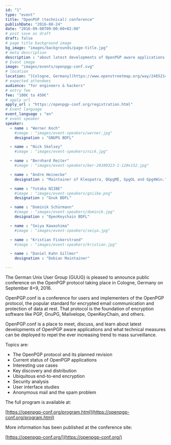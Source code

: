 ```yaml
---
id: "1"
type: "event"
title: "OpenPGP (technical) conference"
publishDate: "2016-08-24"
date: "2016-09-08T09:00:00+02:00"
# post save as draft
draft: false
# page title background image
bg_image: "images/backgrounds/page-title.jpg"
# meta description
description : "about latest developments of OpenPGP aware applications and technical measures"
# Event image
image: "images/events/openpgp-conf.svg"
# location
location: "[Cologne, Germany](https://www.openstreetmap.org/way/248521498#map=19/50.92733/6.90366)"
# expected attendees
audience: "for engineers & hackers"
# entry fee
fee: "100€ to 450€"
# apply url
apply_url : "https://openpgp-conf.org/registration.html"
# Event language
event_language : "en"
# event speaker
speaker:
  - name : "Werner Koch"
    #image : "images/event-speakers/werner.jpg"
    designation : "GNUPG BDFL"

  - name : "Nick Skelsey"
    #image : "images/event-speakers/nick.jpg"

  - name : "Bernhard Reiter"
    #image : "images/event-speakers/ber-20100323-1-120x152.jpg"

  - name : "Andre Heinecke"
    designation : "Maintainer of Kleopatra, QGpgME, GpgOL and Gpg4Win."

  - name : "Yutaka NIIBE"
    #image : "images/event-speakers/gniibe.png"
    designation : "Gnuk BDFL"

  - name : "Dominik Schürmann"
    #image : "images/event-speakers/dominik.jpg"
    designation : "OpenKeychain BDFL"

  - name : "Seiya Kawashima"
    #image : "images/event-speakers/seiya.jpg"

  - name : "Kristian Fiskerstrand"
    #image : "images/event-speakers/kristian.jpg"

  - name : "Daniel Kahn Gillmor"
    designation : "Debian Maintainer"

---
```


The German Unix User Group (GUUG) is pleased to announce public conference on the OpenPGP protocol taking place in Cologne, Germany on September 8+9, 2016.

OpenPGP.conf is a conference for users and implementers of the OpenPGP protocol, the popular standard for encrypted email communication and protection of data at rest.
That protocol is the foundation of encryption software like PGP, GnuPG, Mailvelope, OpenKeyChain, and others.

OpenPGP.conf is a place to meet, discuss, and learn about latest developments of OpenPGP aware applications and what technical measures can be deployed to repel the ever increasing trend to mass surveillance.

Topics are:

  - The OpenPGP protocol and its planned revision
  - Current status of OpenPGP applications
  - Interesting use cases
  - Key discovery and distribution
  - Ubiquitous end-to-end encryption
  - Security analysis
  - User interface studies
  - Anonymous mail and the spam problem

The full program is available at:

  [https://openpgp-conf.org/program.html](https://openpgp-conf.org/program.html)

More information has been published at the conference site:

  [https://openpgp-conf.org/](https://openpgp-conf.org/)

